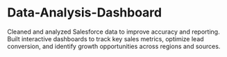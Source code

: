 # Data-Analysis-Dashboard
Cleaned and analyzed Salesforce data to improve accuracy and reporting. Built interactive dashboards to track key sales metrics, optimize lead conversion, and identify growth opportunities across regions and sources.
